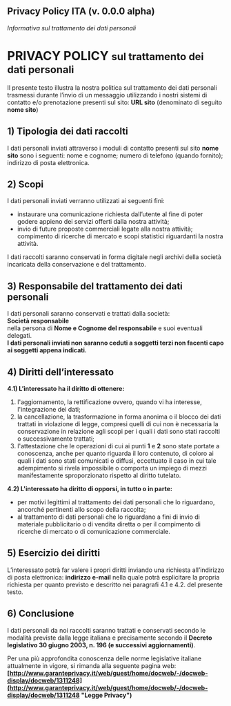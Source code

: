## Privacy Policy ITA (v. 0.0.0 alpha)

*Informativa sul trattamento dei dati personali* 

# PRIVACY POLICY <small>sul trattamento dei dati personali</small>

Il presente testo illustra la nostra politica sul trattamento dei dati personali trasmessi durante l’invio di un messaggio utilizzando i nostri sistemi di contatto e/o prenotazione presenti sul sito: **URL sito** (denominato di seguito **nome sito**)

## 1) Tipologia dei dati raccolti

I dati personali inviati attraverso i moduli di contatto presenti sul sito **nome sito** sono i seguenti: nome e cognome; numero di telefono (quando fornito); indirizzo di posta elettronica.

## 2) Scopi

I dati personali inviati verranno utilizzati ai seguenti fini: 
* instaurare una comunicazione richiesta dall’utente al fine di poter godere appieno dei servizi offerti dalla nostra attività; 
* invio di future proposte commerciali legate alla nostra attività; compimento di ricerche di mercato e scopi statistici riguardanti la nostra attività. 

I dati raccolti saranno conservati in forma digitale negli archivi della società incaricata della conservazione e del trattamento.

## 3) Responsabile del trattamento dei dati personali

I dati personali saranno conservati e trattati dalla società:  
**Società responsabile**  
nella persona di **Nome e Cognome del responsabile** e suoi eventuali delegati.  
**I dati personali inviati non saranno ceduti a soggetti terzi non facenti capo ai soggetti appena indicati.**

## 4) Diritti dell’interessato

**4.1) L’interessato ha il diritto di ottenere:**

1.  l'aggiornamento, la rettificazione ovvero, quando vi ha interesse, l'integrazione dei dati;
2.  la cancellazione, la trasformazione in forma anonima o il blocco dei dati trattati in violazione di legge, compresi quelli di cui non è necessaria la conservazione in relazione agli scopi per i quali i dati sono stati raccolti o successivamente trattati;
3.  l'attestazione che le operazioni di cui ai punti **1** e **2** sono state portate a conoscenza, anche per quanto riguarda il loro contenuto, di coloro ai quali i dati sono stati comunicati o diffusi, eccettuato il caso in cui tale adempimento si rivela impossibile o comporta un impiego di mezzi manifestamente sproporzionato rispetto al diritto tutelato.

**4.2) L'interessato ha diritto di opporsi, in tutto o in parte:**

*   per motivi legittimi al trattamento dei dati personali che lo riguardano, ancorché pertinenti allo scopo della raccolta;
*   al trattamento di dati personali che lo riguardano a fini di invio di materiale pubblicitario o di vendita diretta o per il compimento di ricerche di mercato o di comunicazione commerciale.

## 5) Esercizio dei diritti

L’interessato potrà far valere i propri diritti inviando una richiesta all’indirizzo di posta elettronica: **indirizzo e-mail** nella quale potrà esplicitare la propria richiesta per quanto previsto e descritto nei paragrafi 4.1 e 4.2\. del presente testo.

## 6) Conclusione

I dati personali da noi raccolti saranno trattati e conservati secondo le modalità previste dalla legge italiana e precisamente secondo il **Decreto legislativo 30 giugno 2003, n. 196 (e successivi aggiornamenti)**.

Per una più approfondita conoscenza delle norme legislative italiane attualmente in vigore, si rimanda alla seguente pagina web: **[http://www.garanteprivacy.it/web/guest/home/docweb/-/docweb-display/docweb/1311248](http://www.garanteprivacy.it/web/guest/home/docweb/-/docweb-display/docweb/1311248 "Legge Privacy")**
